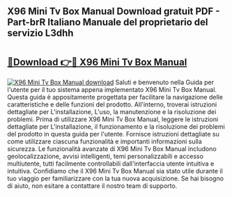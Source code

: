 ## X96 Mini Tv Box Manual Download gratuit PDF - Part-brR Italiano Manuale del proprietario del servizio L3dhh

# <h2><a href="http://dfc9ns.blite.top/?on=X96+Mini+Tv+Box+Manual">🔗Download 👉🔴 X96 Mini Tv Box Manual</a></h2>

[![X96 Mini Tv Box Manual download](https://i.imgur.com/lujVjoI.png)](http://dfc9ns.blite.top/?on=X96+Mini+Tv+Box+Manual)
Saluti e benvenuto nella Guida per l'utente per il tuo sistema appena implementato X96 Mini Tv Box Manual. Questa guida è appositamente progettata per facilitare la navigazione delle caratteristiche e delle funzioni del prodotto. All'interno, troverai istruzioni dettagliate per L'installazione, L'uso, la manutenzione e la risoluzione dei problemi. Prima di utilizzare X96 Mini Tv Box Manual, leggere le istruzioni dettagliate per L'installazione, il funzionamento e la risoluzione dei problemi del prodotto in questa guida per l'utente. Fornisce istruzioni dettagliate su come utilizzare ciascuna funzionalità e importanti informazioni sulla sicurezza. Le funzionalità avanzate di X96 Mini Tv Box Manual includono geolocalizzazione, avvisi intelligenti, temi personalizzabili e accesso multiutente, tutti facilmente controllabili dall'interfaccia utente intuitiva e intuitiva. Confidiamo che il X96 Mini Tv Box Manual sia stato utile durante il tuo viaggio per familiarizzare con la tua nuova acquisizione. Se hai bisogno di aiuto, non esitare a contattare il nostro team di supporto.
